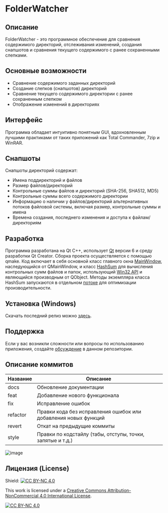 # FolderWatcher

## Описание
FolderWatcher - это программное обеспечение для сравнения содержимого директорий, отслеживания изменений, создания снапшотов и сравнения текущего содержимого с ранее сохраненными слепками.

## Основные возможности
- Сравнение содержимого заданных директорий
- Создание слепков (снапшотов) директорий
- Сравнение текущего содержимого директории с ранее сохраненным слепком
- Отображение изменений в директориях

## Интерфейс
Программа обладает интуитивно понятным GUI, вдохновленным лучшими практиками от таких приложений как Total Commander, 7zip и WinRAR.

## Снапшоты
Снапшоты директорий содержат:
- Имена поддиректорий и файлов
- Размер файлов/директорий
- Контрольные суммы файлов и директорий (SHA-256, SHA512, MD5)
- Контрольные суммы всего содержимого директории
- Информацию о наличии у файлов/директорий альтернативных потоков файловой системы, включая размер, контрольные суммы и имена
- Времена создания, последнего изменения и доступа к файлам/директориям

## Разработка
Программа разработана на Qt C++, использует [Qt](https://doc.qt.io/) версии 6 и среду разработки Qt Creator. Сборка проекта осуществляется с помощью qmake. Код включает в себя основной класс главного окна [MainWindow](https://github.com/StanleyStanMarsh/FolderWatcher/blob/master/Main%20Window/mainwindow.h), наследующийся от QMainWindow, и класс [HashSum](https://github.com/StanleyStanMarsh/FolderWatcher/blob/master/Calculations/Hash%20Sum/HashSum.h) для вычисления контрольных сумм файлов и папок, использующий [Win32 API](https://learn.microsoft.com/en-us/windows/win32/api/) и являющийся производным от QObject. Методы экземпляра класса HashSum запускаются в отдельном [потоке](https://github.com/StanleyStanMarsh/FolderWatcher/commit/9d801ad8192f70f4f61bdf309f03a8ef477ae9a3) для оптимизации производительности.

## Установка (Windows)

Скачать последний релиз можно [здесь](https://github.com/StanleyStanMarsh/FolderWatcher/releases).

## Поддержка
Если у вас возникли сложности или вопросы по использованию приложения, создайте 
[обсуждение](https://github.com/StanleyStanMarsh/FolderWatcher/issues/new/choose) в данном репозитории.

## Описание коммитов
| Название | Описание                                                        |
|----------|-----------------------------------------------------------------|
| docs	   | Обновление документации                                         |
| feat	   | Добавление нового функционала                                   |
| fix	   | Исправление ошибок                                              |
| refactor | Правки кода без исправления ошибок или добавления новых функций |
| revert   | Откат на предыдущие коммиты                                     |
| style	   | Правки по кодстайлу (табы, отступы, точки, запятые и т.д.)      |

![image](https://github.com/StanleyStanMarsh/FolderWatcher/assets/96591356/f2fa0409-11df-40e7-96c9-a79eec80292c)

## Лицензия (License)
Shield: [![CC BY-NC 4.0][cc-by-nc-shield]][cc-by-nc]

This work is licensed under a
[Creative Commons Attribution-NonCommercial 4.0 International License][cc-by-nc].

[![CC BY-NC 4.0][cc-by-nc-image]][cc-by-nc]

[cc-by-nc]: https://creativecommons.org/licenses/by-nc/4.0/
[cc-by-nc-image]: https://licensebuttons.net/l/by-nc/4.0/88x31.png
[cc-by-nc-shield]: https://img.shields.io/badge/License-CC%20BY--NC%204.0-lightgrey.svg
